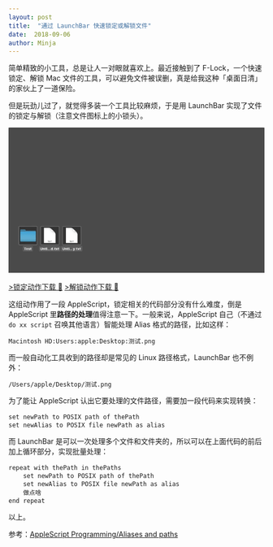 ```yaml
---
layout: post
title:  "通过 LaunchBar 快速锁定或解锁文件"
date:  2018-09-06
author: Minja
---
```


简单精致的小工具，总是让人一对眼就喜欢上。最近接触到了 F-Lock，一个快速锁定、解锁 Mac 文件的工具，可以避免文件被误删，真是给我这种「桌面日清」的家伙上了一道保险。

但是玩劲儿过了，就觉得多装一个工具比较麻烦，于是用 LaunchBar 实现了文件的锁定与解锁（注意文件图标上的小锁头）。

![title](https://raw.githubusercontent.com/BlackwinMin/blackwinmin.github.io/master/lib/2018-09-06-通过-LaunchBar-快速锁定或解锁文件/2018-09-06-Kapture%202018-09-05%20at%2015.32.00.gif)

[>锁定动作下载 🔗](https://github.com/BlackwinMin/sspai-sample-script/blob/master/LaunchBar/File%20Lock.lbaction.zip)
[>解锁动作下载 🔗](https://github.com/BlackwinMin/sspai-sample-script/blob/master/LaunchBar/File%20Unlock.lbaction.zip)

这组动作用了一段 AppleScript，锁定相关的代码部分没有什么难度，倒是 AppleScript 里**路径的处理**值得注意一下。一般来说，AppleScript 自己（不通过 `do xx script` 召唤其他语言）智能处理 Alias 格式的路径，比如这样：

```
Macintosh HD:Users:apple:Desktop:测试.png
```

而一般自动化工具收到的路径却是常见的 Linux 路径格式，LaunchBar 也不例外：

```
/Users/apple/Desktop/测试.png
```

为了能让 AppleScript 认出它要处理的文件路径，需要加一段代码来实现转换：

```
set newPath to POSIX path of thePath
set newAlias to POSIX file newPath as alias
```

而 LaunchBar 是可以一次处理多个文件和文件夹的，所以可以在上面代码的前后加上循环部分，实现批量处理：

```
repeat with thePath in thePaths
	set newPath to POSIX path of thePath
	set newAlias to POSIX file newPath as alias
	做点啥
end repeat
```

以上。

参考：[AppleScript Programming/Aliases and paths](https://en.wikibooks.org/wiki/AppleScript_Programming/Aliases_and_paths)
